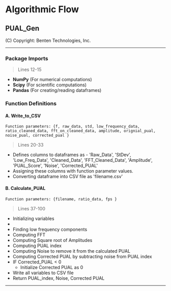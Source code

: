 # Algorithmic Flow
## PUAL_Gen

(C) Copyright: Benten Technologies, Inc.

***

### Package Imports
> Lines 12-15
* **NumPy** (For numerical computations)
* **Scipy** (For scientific computations)  
* **Pandas** (For creating/reading dataframes)


### Function Definitions
#### A. Write_to_CSV
`Function parameters: {f, raw_data, std, low_frequency_data, ratio_cleaned_data, fft_on_cleaned_data, amplitude, orignial_pual, noise_pual, corrected_pual }`
> Lines 20-33
* Defines columns to dataframes as - 'Raw_Data', 'StDev', 'Low_Freq_Data', 'Cleaned_Data', 'FFT_Cleaned_Data', 'Amplitude', 'PUAL_Score', 'Noise', 'Corrected_PUAL' 
* Assigning these columns with function parameter values.
* Converting dataframe into CSV file as 'filename.csv'

#### B. Calculate_PUAL
`Function parameters: {filename, ratio_data, fps }`
> Lines 37-100
* Initializing variables
*  
* Finding low frequency components
* Computing FFT  
* Computing Square root of Amplitudes
* Computing PUAL index
* Computing Noise to remove it from the calculated PUAL 
* Computing Corrected PUAL by subtracting noise from PUAL index
* IF Corrected_PUAL < 0
  * Initialize Corrected PUAL as 0
* Write all variables to CSV file
* Return PUAL_index, Noise, Corrected PUAL
***
